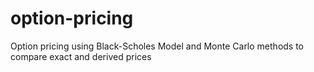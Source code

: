 # option-pricing
Option pricing using Black-Scholes Model and Monte Carlo methods to compare exact and derived prices
